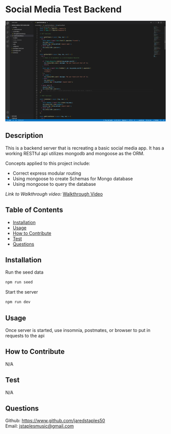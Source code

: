 # Social Media Test Backend

![social-media-backend](./assets/social-media-backend.png)

## Description

This is a backend server that is recreating a basic social media app. It has a working RESTful api utilizes mongodb and mongoose as the ORM.

Concepts applied to this project include:

- Correct express modular routing
- Using mongoose to create Schemas for Mongo database
- Using mongoose to query the database

_Link to Walkthrough video:_ [Walkthrough Video]()

## Table of Contents

- [Installation](#installation)
- [Usage](#usage)
- [How to Contribute](#how-to-contribute)
- [Test](#test)
- [Questions](#questions)

## Installation

Run the seed data

```bash
npm run seed
```

Start the server

```bash
npm run dev
```

## Usage

Once server is started, use insomnia, postmates, or browser to put in requests to the api

## How to Contribute

N/A

## Test

N/A

## Questions

Github: https://www.github.com/jaredstaples50<br>
Email: jstaplesmusic@gmail.com
